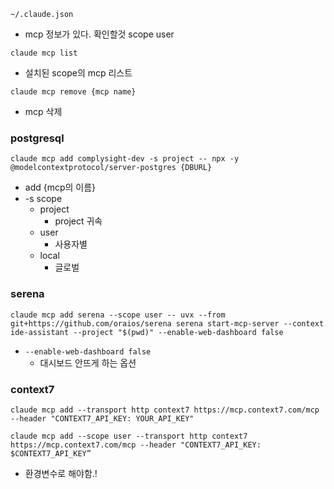 `~/.claude.json`
- mcp 정보가 있다. 확인할것 scope user

`claude mcp list`
- 설치된 scope의 mcp 리스트

`claude mcp remove {mcp name}`
- mcp 삭제

### postgresql
`claude mcp add complysight-dev -s project -- npx -y @modelcontextprotocol/server-postgres {DBURL}`
- add {mcp의 이름}
- -s scope
	- project
		- project 귀속
	- user
		- 사용자별
	- local
		- 글로벌

### serena
`claude mcp add serena --scope user -- uvx --from git+https://github.com/oraios/serena serena start-mcp-server --context ide-assistant --project "$(pwd)" --enable-web-dashboard false`
- `--enable-web-dashboard false `
	- 대시보드 안뜨게 하는 옵션

### context7
`claude mcp add --transport http context7 https://mcp.context7.com/mcp --header "CONTEXT7_API_KEY: YOUR_API_KEY"`

`claude mcp add --scope user --transport http context7 https://mcp.context7.com/mcp --header "CONTEXT7_API_KEY: $CONTEXT7_API_KEY”`
- 환경변수로 해야함.!
